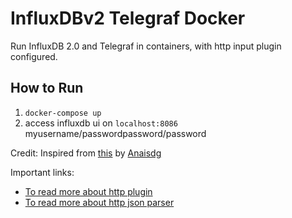 # InfluxDBv2 Telegraf Docker

 Run InfluxDB 2.0 and Telegraf in containers, with http input plugin configured.

## How to Run

1. `docker-compose up`
2. access influxdb ui on `localhost:8086` myusername/passwordpassword/password

 Credit: Inspired from [this](https://github.com/InfluxCommunity/InfluxDBv2_Telegraf_Docker) by [Anaisdg](https://github.com/Anaisdg)

Important links:

- [To read more about http plugin](https://github.com/influxdata/telegraf/blob/release-1.22/plugins/inputs/http/README.md)
- [To read more about http json parser](https://github.com/influxdata/telegraf/tree/release-1.22/plugins/parsers/json_v2)
